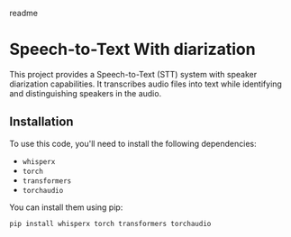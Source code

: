 readme
# Speech-to-Text With diarization

This project provides a Speech-to-Text (STT) system with speaker diarization capabilities. It transcribes audio files into text while identifying and distinguishing speakers in the audio.

## Installation

To use this code, you'll need to install the following dependencies:

- `whisperx`
- `torch`
- `transformers`
- `torchaudio`

You can install them using pip:

```bash
pip install whisperx torch transformers torchaudio
